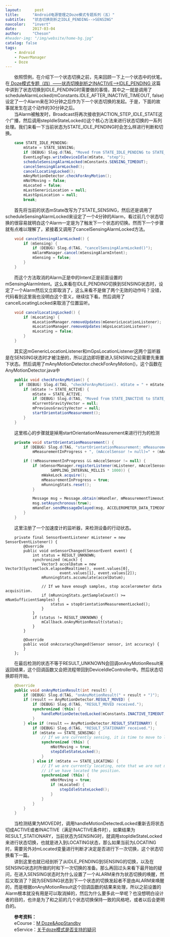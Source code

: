```yaml
---
layout:      post
title:      "Android电源管理之Doze模式专题系列（五）"
subtitle:   "状态切换剖析之IDLE_PENDING-->SENSING"
navcolor:   "invert"
date:       2017-03-04
author:     "Cheson"
#header-img: "/img/website/home-bg.jpg"
catalog: false
tags:
    - Android
    - PowerManager
    - Doze
---
```


&emsp;&emsp;依照惯例，在介绍下一个状态切换之前，先来回顾一下上一个状态中的伏笔。在[ Doze模式专题（四）——状态切换剖析之INACTIVE-->IDLE_PENDING ](https://chendongqi.github.io/blog/2017/03/04/pm_doze_inactive_to_pending/)这篇中讲到了状态切换到IDLE_PENDING时需要做的事情，其中之一就是调用了scheduleAlarmLocked(mConstants.IDLE_AFTER_INACTIVE_TIMEOUT, false)设定了一个Alarm来在30分钟之后作为下一个状态切换的发起。于是，下面的故事就发生在这个动作的30分钟之后。    
&emsp;&emsp;当Alarm被触发时，Broadcast将再次接收到ACTION_STEP_IDLE_STATE这个广播，然后调用stepIdleStateLocked()这个核心方法来进行状态切换的一系列处理。我们来看一下当前状态为STATE_IDLE_PENDING时会怎么样进行判断和切换。    
```java
    case STATE_IDLE_PENDING:
        mState = STATE_SENSING;
        if (DEBUG) Slog.d(TAG, "Moved from STATE_IDLE_PENDING to STATE_SENSING.");
        EventLogTags.writeDeviceIdle(mState, "step");
        scheduleSensingAlarmLocked(mConstants.SENSING_TIMEOUT);
        cancelSensingAlarmLocked();
        cancelLocatingLocked();
        mAnyMotionDetector.checkForAnyMotion();
        mNotMoving = false;
        mLocated = false;
        mLastGenericLocation = null;
        mLastGpsLocation = null;
        break;
```
&emsp;&emsp;首先将当前的状态mState改写为了STATE_SENSING，然后还是调用了scheduleSensingAlarmLocked来设定了一个4分钟的Alarm，看过前几个状态切换的很容易就明白这个Alarm一定是为了触发下一个状态的切换。然而下一个步骤就有点难以理解了，紧接着又调用了cancelSensingAlarmLocked方法。    
```java
    void cancelSensingAlarmLocked() {
        if (mSensing) {
            if (DEBUG) Slog.d(TAG, "cancelSensingAlarmLocked()");
            mAlarmManager.cancel(mSensingAlarmIntent);
            mSensing = false;
        }
    }
```
&emsp;&emsp;而这个方法取消的Alarm正是中的Intent正是前面设置的mSensingAlarmIntent。这么来看在IDLE_PENDING切换到SENSING状态时，设定了一个Alarm然后又立即取消了，这么来看不是做了两个无效的动作吗？没错，代码看到这里我也没明白这个意义，继续往下看。然后调用了cancelLocatingLocked来取消了位置监听。    
```java
    void cancelLocatingLocked() {
        if (mLocating) {
            mLocationManager.removeUpdates(mGenericLocationListener);
            mLocationManager.removeUpdates(mGpsLocationListener);
            mLocating = false;
        }
    }
```
&emsp;&emsp;其实这mGenericLocationListener和mGpsLocationListener这两个监听器是在SENSING状态时才被注册的，所以这边即将要进入SENSING之前需要先重置下状态。然后调用了mAnyMotionDetector.checkForAnyMotion()，这个函数在AnyMotionDetector.java中    
```java
    public void checkForAnyMotion() {
      if (DEBUG) Slog.d(TAG, "checkForAnyMotion(). mState = " + mState);
        if (mState != STATE_ACTIVE) {
            mState = STATE_ACTIVE;
            if (DEBUG) Slog.d(TAG, "Moved from STATE_INACTIVE to STATE_ACTIVE.");
            mCurrentGravityVector = null;
            mPreviousGravityVector = null;
            startOrientationMeasurement();
        }
    }
```
&emsp;&emsp;这里核心的步骤就是掉用startOrientationMeasurement来进行行为的检测    
```java
    private void startOrientationMeasurement() {
        if (DEBUG) Slog.d(TAG, "startOrientationMeasurement: mMeasurementInProgress=" +
            mMeasurementInProgress + ", (mAccelSensor != null)=" + (mAccelSensor != null));

        if (!mMeasurementInProgress && mAccelSensor != null) {
            if (mSensorManager.registerListener(mListener, mAccelSensor,
                    SAMPLING_INTERVAL_MILLIS * 1000)) {
                mWakeLock.acquire();
                mMeasurementInProgress = true;
                mRunningStats.reset();
            }

            Message msg = Message.obtain(mHandler, mMeasurementTimeout);
            msg.setAsynchronous(true);
            mHandler.sendMessageDelayed(msg, ACCELEROMETER_DATA_TIMEOUT_MILLIS);
        }
    }
```
&emsp;&emsp;这里注册了一个加速度计的监听器，来检测设备的行动状态。    
```
    private final SensorEventListener mListener = new SensorEventListener() {
        @Override
        public void onSensorChanged(SensorEvent event) {
            int status = RESULT_UNKNOWN;
            synchronized (mLock) {
                Vector3 accelDatum = new Vector3(SystemClock.elapsedRealtime(), event.values[0],
                        event.values[1], event.values[2]);
                mRunningStats.accumulate(accelDatum);

                // If we have enough samples, stop accelerometer data acquisition.
                if (mRunningStats.getSampleCount() >= mNumSufficientSamples) {
                    status = stopOrientationMeasurementLocked();
                }
            }
            if (status != RESULT_UNKNOWN) {
                mCallback.onAnyMotionResult(status);
            }
        }

        @Override
        public void onAccuracyChanged(Sensor sensor, int accuracy) {
        }
    };
```
&emsp;&emsp;在最后检测的状态不等于RESULT_UNKNOWN会回调onAnyMotionResult来返回结果，这个回调函数又会把流程带回到DeviceIdleController中。然后状态切换即将开始。    
```java
    @Override
    public void onAnyMotionResult(int result) {
        if (DEBUG) Slog.d(TAG, "onAnyMotionResult(" + result + ")");
        if (result == AnyMotionDetector.RESULT_MOVED) {
            if (DEBUG) Slog.d(TAG, "RESULT_MOVED received.");
            synchronized (this) {
                handleMotionDetectedLocked(mConstants.INACTIVE_TIMEOUT, "sense_motion");
            }
        } else if (result == AnyMotionDetector.RESULT_STATIONARY) {
            if (DEBUG) Slog.d(TAG, "RESULT_STATIONARY received.");
            if (mState == STATE_SENSING) {
                // If we are currently sensing, it is time to move to locating.
                synchronized (this) {
                    mNotMoving = true;
                    stepIdleStateLocked();
                }
            } else if (mState == STATE_LOCATING) {
                // If we are currently locating, note that we are not moving and step
                // if we have located the position.
                synchronized (this) {
                    mNotMoving = true;
                    if (mLocated) {
                        stepIdleStateLocked();
                    }
                }
            }
        }
    }
```
&emsp;&emsp;当检测结果为MOVED时，调用handleMotionDetectedLocked重新去将状态切成ACTIVE或者INACTIVE（满足INACTIVE条件时），如果结果为RESULT_STATIONARY，当前状态为SENSING时，就调用stopIdleStateLocked来进行状态切换，也就是进入到LOCATING状态，那么如果当前为LOCATING时，需要另外对mLocated变量进行判断才决定是否进行下一次切换，这个状态切换看下一篇。   
&emsp;&emsp;讲到这里也就已经剖析了从IDLE_PENDING到SENSING的切换，以及在SENSING状态时所做的时和下一次切换的准备。那么再回过头来看下最开始的疑问，在进入SENSING状态时为什么设置了一个ALARM来作为状态切换的唤醒，然后又取消了？因为SENSING状态到下一个状态的切换发起者不是由ALARM来唤醒的，而是根据onAnyMotionResult这个回调函数的结果来处理，所以之前设置的Alarm根本就没有用是可以取消掉的，然后为什么要多此一举呢？也没想明白设计者的目的，也许是为了和之前的几个状态切换保持一致的风格吧，或者以后会更明白的。   
    


&emsp;&emsp;**参考资料：**    
&emsp;&emsp;eCourse：[M Doze&AppStandby](https://onlinesso.mediatek.com/Pages/eCourse.aspx?001=002&002=002002&003=002002001&itemId=560&csId=%257B433b9ec7-cc31-43c3-938c-6dfd42cf3b57%257D%2540%257Bad907af8-9a88-484a-b020-ea10437dadf8%257D)     
&emsp;&emsp;eService：[关于doze模式是否支持的疑问](http://eservice.mediatek.com/eservice-portal/issue_manager/update/2062164)
